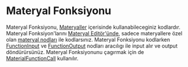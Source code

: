 # Materyal Fonksiyonu

Materyal Fonksiyonu, [Materyaller](../Materyal) içerisinde kullanabileceginiz kodlardır. Materyal Fonksiyon'larını [Materyal Editör'ünde](../../Editörler/Materyal%20Editörü), sadece materyallere özel olan [materyal nodları](../../Editörler/Materyal%20Editörü/Nodlar) ile kodlarsınız. Materyal Fonksiyonu kodlarken [FunctionInput](../../Editörler/Materyal%20Editörü/Nodlar#functioninput-%EF%B8%8F%EF%B8%8F%EF%B8%8F%EF%B8%8F%EF%B8%8F%EF%B8%8F) ve [FunctionOutput](../../Editörler/Materyal%20Editörü/Nodlar#functionoutput-%EF%B8%8F%EF%B8%8F%EF%B8%8F%EF%B8%8F%EF%B8%8F%EF%B8%8F) nodları aracılıgı ile input alır ve output döndürürsünüz. Materyal Fonksiyonunu çagırmak için de [MaterialFunctionCall](../../Editörler/Materyal%20Editörü/Nodlar#materialfunctioncall-%EF%B8%8F%EF%B8%8F%EF%B8%8F%EF%B8%8F%EF%B8%8F%EF%B8%8F) kullanılır.

